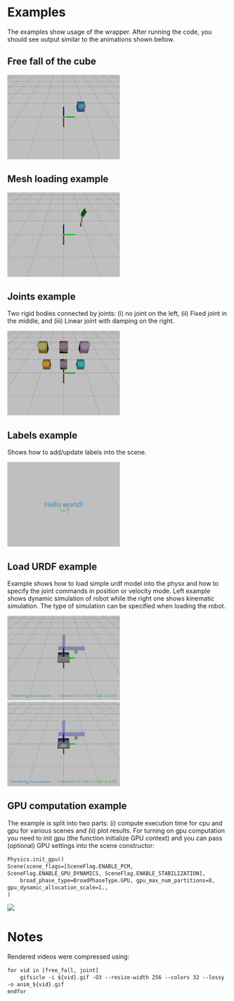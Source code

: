 # Examples
The examples show usage of the wrapper. After running the code, you should see output similar to the animations shown bellow.

## Free fall of the cube
![](videos/anim_01_free_fall.gif)

## Mesh loading example
![](videos/anim_02_spade.gif)

## Joints example
Two rigid bodies connected by joints: 
(i) no joint on the left,
(ii) Fixed joint in the middle,
and (iii) Linear joint with damping on the right.

![](videos/anim_03_joints.gif)

## Labels example
Shows how to add/update labels into the scene.

![](videos/anim_04_labels.gif)


## Load URDF example
Example shows how to load simple urdf model into the physx and how to specify the joint commands in position or velocity mode.
Left example shows dynamic simulation of robot while the right one shows kinematic simulation.
The type of simulation can be specified when loading the robot.

![](videos/anim_05_load_urdf.gif)
![](videos/anim_05_load_urdf_kinematic.gif)

## GPU computation example
The example is split into two parts: (i) compute execution time for cpu and gpu for various scenes and (ii) plot results.
For turning on gpu computation you need to init gpu (the function initialize GPU context) and you can pass (optional) GPU settings into the scene constructor:
```
Physics.init_gpu()
Scene(scene_flags=[SceneFlag.ENABLE_PCM, SceneFlag.ENABLE_GPU_DYNAMICS, SceneFlag.ENABLE_STABILIZATION],
    broad_phase_type=BroadPhaseType.GPU, gpu_max_num_partitions=8, gpu_dynamic_allocation_scale=1.,
)
```
![](06_gpu_performance.png)

# Notes
Rendered videos were compressed using:
```
for vid in [free_fall, joint]
    gifsicle -i ${vid}.gif -O3 --resize-width 256 --colors 32 --lossy -o anim_${vid}.gif
endfor
```